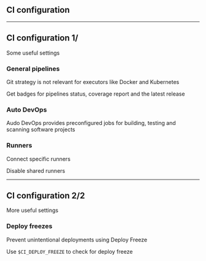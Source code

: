 <!-- .slide: id="gitlab_ci_configuration" class="vertical-center" -->

<i class="fa-duotone fa-calendar-clock fa-8x fa-duotone-colors" style="float: right; color: grey;"></i>

## CI configuration

---

## CI configuration 1/

Some useful settings

### General pipelines

Git strategy is not relevant for executors like Docker and Kubernetes

Get badges for pipelines status, coverage report and the latest release

### Auto DevOps

Audo DevOps [](https://docs.gitlab.com/ee/topics/autodevops/) provides preconfigured jobs for building, testing and scanning software projects

### Runners

Connect specific runners

Disable shared runners

---

## CI configuration 2/2

More useful settings

### Deploy freezes

Prevent unintentional deployments using Deploy Freeze [](https://docs.gitlab.com/ee/user/project/releases/index.html#prevent-unintentional-releases-by-setting-a-deploy-freeze)

Use `$CI_DEPLOY_FREEZE` to check for deploy freeze
